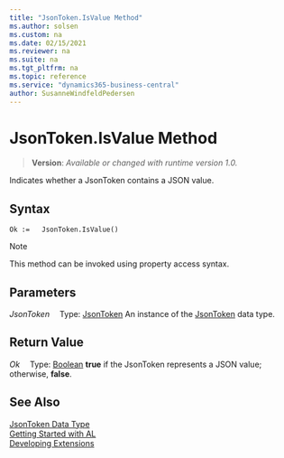 ```yaml
---
title: "JsonToken.IsValue Method"
ms.author: solsen
ms.custom: na
ms.date: 02/15/2021
ms.reviewer: na
ms.suite: na
ms.tgt_pltfrm: na
ms.topic: reference
ms.service: "dynamics365-business-central"
author: SusanneWindfeldPedersen
---
```

[//]: # (START>DO_NOT_EDIT)
[//]: # (IMPORTANT:Do not edit any of the content between here and the END>DO_NOT_EDIT.)
[//]: # (Any modifications should be made in the .xml files in the ModernDev repo.)
# JsonToken.IsValue Method
> **Version**: _Available or changed with runtime version 1.0._

Indicates whether a JsonToken contains a JSON value.


## Syntax
```
Ok :=   JsonToken.IsValue()
```
> [!NOTE]
> This method can be invoked using property access syntax.

## Parameters
*JsonToken*
&emsp;Type: [JsonToken](jsontoken-data-type.md)
An instance of the [JsonToken](jsontoken-data-type.md) data type.

## Return Value
*Ok*
&emsp;Type: [Boolean](../boolean/boolean-data-type.md)
**true** if the JsonToken represents a JSON value; otherwise, **false**.


[//]: # (IMPORTANT: END>DO_NOT_EDIT)
## See Also
[JsonToken Data Type](jsontoken-data-type.md)  
[Getting Started with AL](../../devenv-get-started.md)  
[Developing Extensions](../../devenv-dev-overview.md)